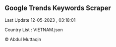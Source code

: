 

## Google Trends Keywords Scraper 
 
Last Update 12-05-2023 , 03:18:01

Country List :
VIETNAM.json



© Abdul Muttaqin 

